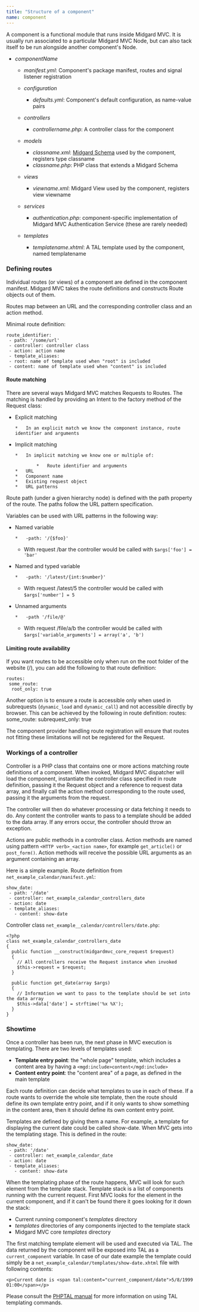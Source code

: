 ```yaml
---
title: "Structure of a component"
name: component
---
```

A component is a functional module that runs inside Midgard MVC. It is usually run associated to a particular Midgard MVC Node, but can also tack itself to be run alongside another component's Node.

* _componentName_

  * _manifest.yml_: Component's package manifest, routes and signal listener registration
  * _configuration_

    - _defaults.yml_: Component's default configuration, as name-value pairs
  * _controllers_

    - _controllername.php_: A controller class for the component
  * _models_

    - _classname.xml_: [Midgard Schema](/midgard2/#mgdschema) used by the component, registers type classname
    - _classname.php_: PHP class that extends a Midgard Schema
  * _views_

    - _viewname.xml_: Midgard View used by the component, registers view viewname
  * _services_

    - _authentication.php_: component-specific implementation of Midgard MVC Authentication Service (these are rarely needed)
  * _templates_

    - _templatename.xhtml_: A TAL template used by the component, named templatename

### Defining routes

Individual routes (or views) of a component are defined in the component manifest. Midgard MVC takes the route definitions and constructs Route objects out of them.

Routes map between an URL and the corresponding controller class and an action method.

Minimal route definition:

    route_identifier:
     - path: '/some/url'
     - controller: controller class
     - action: action name
     - template_aliases:
     - root: name of template used when "root" is included
     - content: name of template used when "content" is included

#### Route matching

There are several ways Midgard MVC matches Requests to Routes. The matching is handled by providing an Intent to the factory method of the Request class:

*   Explicit matching

        *   In an explicit match we know the component instance, route identifier and arguments
*   Implicit matching

        *   In implicit matching we know one or multiple of:

                *   Route identifier and arguments
        *   URL
        *   Component name
        *   Existing request object
        *   URL patterns

Route path (under a given hierarchy node) is defined with the path property of the route. The paths follow the URL pattern specification.

Variables can be used with URL patterns in the following way:

*   Named variable

        *   -path: '/{$foo}'
    *   With request /bar the controller would be called with `$args['foo'] = 'bar'`
*   Named and typed variable

        *   -path: '/latest/{int:$number}'
    *   With request /latest/5 the controller would be called with `$args['number'] = 5`
*   Unnamed arguments

        *   -path '/file/@'
    *   With request /file/a/b the controller would be called with `$args['variable_arguments'] = array('a', 'b')`

#### Limiting route availability

If you want routes to be accessible only when run on the root folder of the website (/), you can add the following to that route definition:

    routes:
     some_route:
      root_only: true

Another option is to ensure a route is accessible only when used in subrequests (`dynamic_load` and `dynamic_call`) and not accessible directly by browser. This can be achieved by the following in route definition:
    routes:
     some_route:
       subrequest_only: true

The component provider handling route registration will ensure that routes not fitting these limitations will not be registered for the Request.

### Workings of a controller

Controller is a PHP class that contains one or more actions matching route definitions of a component. When invoked, Midgard MVC dispatcher will load the component, instantiate the controller class specified in route definition, passing it the Request object and a reference to request data array, and finally call the action method corresponding to the route used, passing it the arguments from the request.


The controller will then do whatever processing or data fetching it needs to do. Any content the controller wants to pass to a template should be added to the data array. If any errors occur, the controller should throw an exception.

Actions are public methods in a controller class. Action methods are named using pattern `<HTTP verb>_<action name>`, for example `get_article()` or `post_form()`. Action methods will receive the possible URL arguments as an argument containing an array.

Here is a simple example. Route definition from `net_example_calendar/manifest.yml`:

    show_date:
     - path: '/date'
     - controller: net_example_calendar_controllers_date
     - action: date
     - template_aliases:
       - content: show-date

Controller class `net_example__calendar/controllers/date.php`:

    <?php
    class net_example_calendar_controllers_date
    {
      public function __construct(midgardmvc_core_request $request)
      {
        // All controllers receive the Request instance when invoked
        $this->request = $request;
      }

      public function get_date(array $args)
      {
        // Information we want to pass to the template should be set into the data array
        $this->data['date'] = strftime('%x %X');
      }
    }

### Showtime

Once a controller has been run, the next phase in MVC execution is templating. There are two levels of templates used:

*   **Template entry point**: the "whole page" template, which includes a content area by having a `<mgd:include>content</mgd:include>`
*   **Content entry point**: the "content area" of a page, as defined in the main template

Each route definition can decide what templates to use in each of these. If a route wants to override the whole site template, then the route should define its own template entry point, and if it only wants to show something in the content area, then it should define its own content entry point.

Templates are defined by giving them a name. For example, a template for displaying the current date could be called show-date. When MVC gets into the templating stage. This is defined in the route:

    show_date:
     - path: '/date'
     - controller: net_example_calendar_date
     - action: date
     - template_aliases:
       - content: show-date

When the templating phase of the route happens, MVC will look for such element from the template stack. Template stack is a list of components running with the current request. First MVC looks for the element in the current component, and if it can't be found there it goes looking for it down the stack:

*   Current running component's _templates_ directory
*   _templates_ directories of any components injected to the template stack
*   Midgard MVC core _templates_ directory

The first matching template element will be used and executed via TAL. The data returned by the component will be exposed into TAL as a `current_component` variable. In case of our date example the template could simply be a `net_example_calendar/templates/show-date.xhtml` file with following contents:

    <p>Current date is <span tal:content="current_component/date">5/8/1999 01:00</span></p>

Please consult the [PHPTAL manual](http://phptal.org/manual/en/) for more information on using TAL templating commands.

